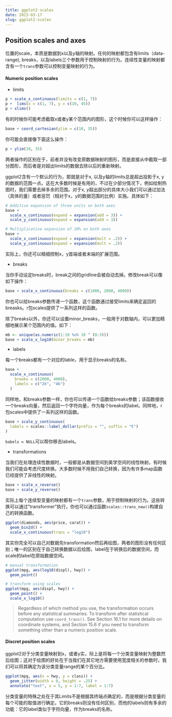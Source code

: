 ```yaml
---
title: ggplot2-scales
date: 2023-03-17
slug: ggplot2-scales
---
```


## Position scales and axes

位置的scale，本质是数据到x以及y轴的映射。任何的映射都包含有limits（data-range), breaks，以及labels三个参数用于控制映射的行为。连续性变量的映射都含有一个`trans`参数可以控制变量映射的行为。

#### Numeric position scales

- limits
  
```r
p + scale_x_continuous(limits = c(1, 7))
p +  lims(x = c(1, 7), y = c(10, 45))
p + xlims()
```

有的时候你可能考虑截取x或者y某个范围内的图形，这个时候你可以这样操作：

```r
base + coord_cartesian(ylim = c(10, 35)) 
```

你可能会直接像下面这么操作：

```r
p + ylim(10, 35)
```

两者操作的区别在于，前者并没有改变原数据映射的图形，而是直接从中截取一部分图形，而后者是对超出limits的数据去除以后的重新映射。

ggplot2含有一个默认的行为，那就是对于x, 以及y轴的limits总是超出投影于x, y的数据的范围一点。这在大多数时候是有用的，不过在少部分情况下，例如绘制热图时，我们需要去掉多余的范围。对于x, y超出部分的具体大小我们可以通过加法（具体的量）或者惩罚（相对于x，y的数据范围的比例）实施。具体如下：

```r
# Additive expansion of three units on both axes
base + 
  scale_x_continuous(expand = expansion(add = 3)) + 
  scale_y_continuous(expand = expansion(add = 3))

# Multiplicative expansion of 20% on both axes
base + 
  scale_x_continuous(expand = expansion(mult = .2)) + 
  scale_y_continuous(expand = expansion(mult = .2)) 
```

实际上，你还可以精细控制x，y首端或者末端的扩展范围。

- breaks

当你手动设定breaks时，break之间的gridline会被自动去掉。修改break可以像如下操作：

```r
base + scale_x_continuous(breaks = c(1000, 2000, 4000))
```

你也可以给breaks参数传递一个函数，这个函数通过接受limits来确定返回的breasks。r包scales提供了一系列这样的函数。

除了breaks以外，你还可以设置minor_breaks，一般用于对数轴内，可以更加精细地展示某个范围内的值。如下：

```r
mb <- unique(as.numeric(1:10 %o% 10 ^ (0:3)))
base + scale_x_log10(minor_breaks = mb)
```

- labels

每一个breaks都有一个对应的lable，用于显示breaks的名称。

```r
base + 
  scale_x_continuous(
    breaks = c(2000, 4000), 
    labels = c("2k", "4k")
  ) 
```

同样地，和breaks参数一样，你也可以传递一个函数给breaks参数；该函数接收一个breaks向量，然后返回一个字符向量，作为每个breaks的label。同样地，r包scales中提供了一系列这样的函数。

```r
base + scale_y_continuous(
  labels = scales::label_dollar(prefix = "", suffix = "€")
)
```

`babels = NULL`可以帮你移去labels。

- transformations

当我们在处理连续性数据时，一般都是从数据空间到美学空间的线性映射。有时候我们可能会考虑尺度转换。大多数时候不用我们自己转换，因为有许多map函数已经提供了非线性的映射。

```r
base + scale_x_reverse()
base + scale_y_reverse()
```

实际上每个连续型变量的映射都有一个`trans`参数，用于控制映射的行为。这些转换可以通过"transformer"执行，你也可以通过函数`scales::trans_new()`构建自己的转换函数。

```r
ggplot(diamonds, aes(price, carat)) + 
  geom_bin2d() + 
  scale_x_continuous(trans = "log10") 
```

其实你完全可以自己对数据先transformation然后再绘图，两者的图形没有任何区别；唯一的区别在于自己转换数据以后绘图，label在于转换后的数据空间，而scale的label在原始数据空间。

```r
# manual transformation
ggplot(mpg, aes(log10(displ), hwy)) + 
  geom_point()

# transform using scales
ggplot(mpg, aes(displ, hwy)) + 
  geom_point() + 
  scale_x_log10()
```

>Regardless of which method you use, the transformation occurs before any statistical summaries. To transform after statistical computation use `coord_trans()`. See Section 16.1 for more details on coordinate systems, and Section 15.6 if you need to transform something other than a numeric position scale.

#### Discret position scales

ggplot2对于分类变量映射到x，或者y实，际上是将每一个分类变量映射为整数然后绘图；这对于绘图的好处在于当我们在其它地方需要使用宽度相关的参数时，我们可以将其确定为该分类变量range的某个百分比。

```r
ggplot(mpg, aes(x = hwy, y = class)) + 
  geom_jitter(width = 0, height = .25) +
  annotate("text", x = 5, y = 1:7, label = 1:7)
```

分类变量的特殊之处在于其Limits不是根据其终端点确定的，而是根据分类变量的每个可能的取值进行确定。它的breaks则没有任何区别，而他的labels则有多余的功能：它的label类似于字符向量，作为breaks的名称。
